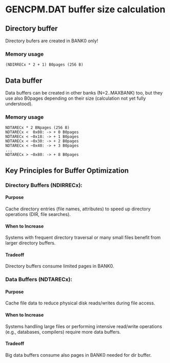 # GENCPM.DAT buffer size calculation

## Directory buffer
Directory bufers are created in BANK0 only!

### Memory usage

    (NDIRRECx * 2 + 1) B0pages (256 B)

## Data buffer
Data buffers can be created in other banks (N=2..MAXBANK) too,
but they use also B0pages depending on their size
(calculation not yet fully understood).

### Memory usage

    NDTARECx * 2 BNpages (256 B)
    NDTARECx <  0x08: -> + 0 B0pages
    NDTARECx < ~0x18: -> + 1 B0pages
    NDTARECx < ~0x30: -> + 2 B0pages
    NDTARECx < ~0x40: -> + 3 B0pages
    ...
    NDTARECx > ~0x80: -> + 8 B0pages


## Key Principles for Buffer Optimization
### Directory Buffers (NDIRRECx):

#### Purpose
Cache directory entries (file names, attributes) to speed up
directory operations (DIR, file searches).

#### When to Increase
Systems with frequent directory traversal or many small files
benefit from larger directory buffers.

#### Tradeoff
Directory buffers consume limited pages in BANK0.

### Data Buffers (NDTARECx):
#### Purpose
Cache file data to reduce physical disk reads/writes during file access.

#### When to Increase
Systems handling large files or performing intensive read/write
operations (e.g., databases, compilers) require more data buffers.

#### Tradeoff
Big data buffers consume also pages in BANK0 needed for dir buffer.

